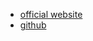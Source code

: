 - [official website](http://www.secdev.org/projects/scapy/)
- [github](https://github.com/secdev/scapy)